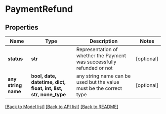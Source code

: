 # PaymentRefund


## Properties
Name | Type | Description | Notes
------------ | ------------- | ------------- | -------------
**status** | **str** | Representation of whether the Payment was successfully refunded or not | [optional] 
**any string name** | **bool, date, datetime, dict, float, int, list, str, none_type** | any string name can be used but the value must be the correct type | [optional]

[[Back to Model list]](../README.md#documentation-for-models) [[Back to API list]](../README.md#documentation-for-api-endpoints) [[Back to README]](../README.md)



